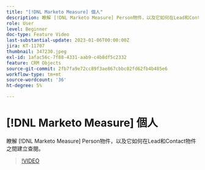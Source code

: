 ```yaml
---
title: "[!DNL Marketo Measure] 個人"
description: 瞭解 [!DNL Marketo Measure] Person物件，以及它如何在Lead和Contact物件之間建立查閱。
role: User
level: Beginner
doc-type: Feature Video
last-substantial-update: 2023-01-06T00:00:00Z
jira: KT-11707
thumbnail: 347230.jpeg
exl-id: 1afac56c-7f88-4331-aab9-c4b8df5c2332
feature: CRM Objects
source-git-commit: 2fb7fa9e72cc89f3ae867cbbc02fd62fb4b485e6
workflow-type: tm+mt
source-wordcount: '36'
ht-degree: 5%

---
```


# [!DNL Marketo Measure] 個人

瞭解 [!DNL Marketo Measure] Person物件，以及它如何在Lead和Contact物件之間建立查閱。

>[!VIDEO](https://video.tv.adobe.com/v/347230/?quality=12&learn=on)
